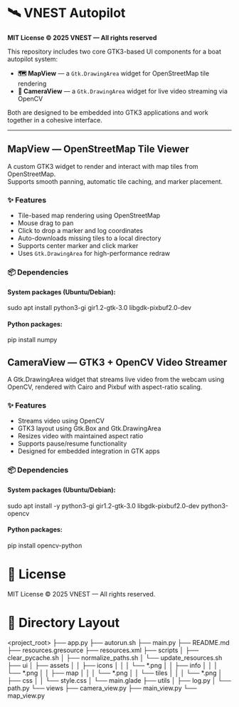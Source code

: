 # 🛰️ VNEST Autopilot  
**MIT License © 2025 VNEST — All rights reserved**

This repository includes two core GTK3-based UI components for a boat autopilot system:

- **🗺️ MapView** — a `Gtk.DrawingArea` widget for OpenStreetMap tile rendering  
- **🎥 CameraView** — a `Gtk.DrawingArea` widget for live video streaming via OpenCV  

Both are designed to be embedded into GTK3 applications and work together in a cohesive interface.

---

## MapView — OpenStreetMap Tile Viewer

A custom GTK3 widget to render and interact with map tiles from OpenStreetMap.  
Supports smooth panning, automatic tile caching, and marker placement.

### ✨ Features

- Tile-based map rendering using OpenStreetMap
- Mouse drag to pan
- Click to drop a marker and log coordinates
- Auto-downloads missing tiles to a local directory
- Supports center marker and click marker
- Uses `Gtk.DrawingArea` for high-performance redraw

### 📦 Dependencies

#### System packages (Ubuntu/Debian):
sudo apt install python3-gi gir1.2-gtk-3.0 libgdk-pixbuf2.0-dev

#### Python packages:
pip install numpy

## CameraView — GTK3 + OpenCV Video Streamer

A Gtk.DrawingArea widget that streams live video from the webcam using OpenCV,
rendered with Cairo and Pixbuf with aspect-ratio scaling.

### ✨ Features
- Streams video using OpenCV
- GTK3 layout using Gtk.Box and Gtk.DrawingArea
- Resizes video with maintained aspect ratio
- Supports pause/resume functionality
- Designed for embedded integration in GTK apps

### 📦 Dependencies

#### System packages (Ubuntu/Debian):
sudo apt install -y python3-gi gir1.2-gtk-3.0 libgdk-pixbuf2.0-dev python3-opencv

#### Python packages:
pip install opencv-python

# 📜 License
MIT License
© 2025 VNEST — All rights reserved.

# 📁 Directory Layout
<project_root>
    ├── app.py
    ├── autorun.sh
    ├── main.py
    ├── README.md
    ├── resources.gresource
    ├── resources.xml
    ├── scripts
    │   ├── clear_pycache.sh
    │   ├── normalize_paths.sh
    │   └── update_resources.sh
    ├── ui
    │   ├── assets
    │   │   ├── icons
    │   │   │   └── *.png
    │   │   ├── info
    │   │   │   └── *.png
    │   │   ├── map
    │   │   │   └── *.png
    │   │   └── tiles
    │   │   │   └── *.png
    │   ├── css
    │   │   └── style.css
    │   └── main.glade
    ├── utils
    │   ├── log.py
    │   └── path.py
    └── views
        ├── camera_view.py
        ├── main_view.py
        └── map_view.py
